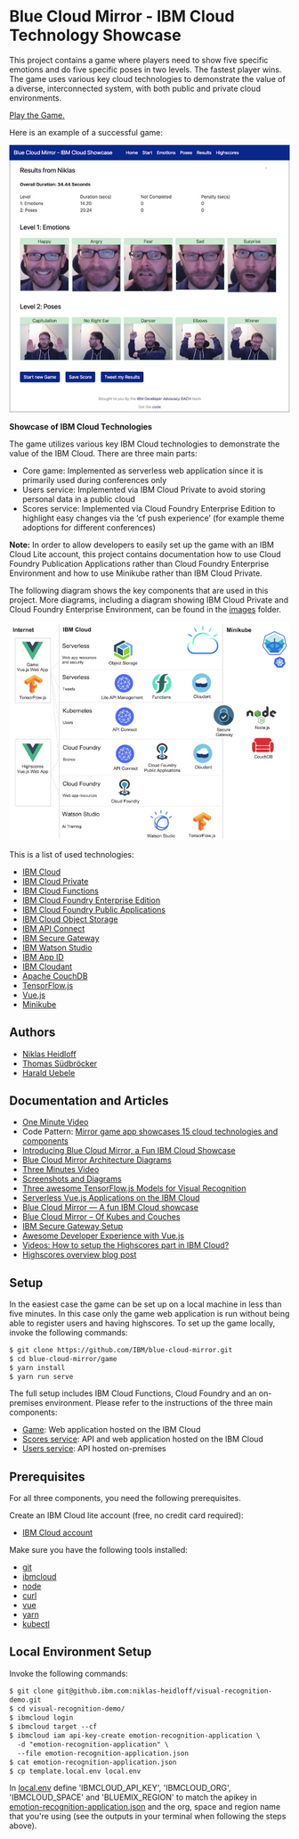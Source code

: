 # Blue Cloud Mirror - IBM Cloud Technology Showcase

This project contains a game where players need to show five specific emotions and do five specific poses in two levels. The fastest player wins. The game uses various key cloud technologies to demonstrate the value of a diverse, interconnected system, with both public and private cloud environments.

[Play the Game.](https://blue-cloud-mirror.mybluemix.net/)

Here is an example of a successful game:

![alt text](images/game-results-900.jpeg "game results")

**Showcase of IBM Cloud Technologies**

The game utilizes various key IBM Cloud technologies to demonstrate the value of the IBM Cloud. There are three main parts:

* Core game: Implemented as serverless web application since it is primarily used during conferences only
* Users service: Implemented via IBM Cloud Private to avoid storing personal data in a public cloud
* Scores service: Implemented via Cloud Foundry Enterprise Edition to highlight easy changes via the ‘cf push experience’ (for example theme adoptions for different conferences)

**Note:** In order to allow developers to easily set up the game with an IBM Cloud Lite account, this project contains documentation how to use Cloud Foundry Publication Applications rather than Cloud Foundry Enterprise Environment and how to use Minikube rather than IBM Cloud Private.

The following diagram shows the key components that are used in this project. More diagrams, including a diagram showing IBM Cloud Private and Cloud Foundry Enterprise Environment, can be found in the [images](https://github.com/IBM/blue-cloud-mirror/tree/master/images) folder.

![alt text](images/diagram-overview-lite-900.jpeg "architecture diagram")

This is a list of used technologies:
* [IBM Cloud](https://cloud.ibm.com/)
* [IBM Cloud Private](https://www.ibm.com/cloud/private)
* [IBM Cloud Functions](https://cloud.ibm.com/openwhisk)
* [IBM Cloud Foundry Enterprise Edition](https://cloud.ibm.com/cfadmin/create)
* [IBM Cloud Foundry Public Applications](https://cloud.ibm.com/catalog?search=runtime)
* [IBM Cloud Object Storage](https://cloud.ibm.com/catalog/services/cloud-object-storage)
* [IBM API Connect](https://cloud.ibm.com/catalog/services/api-connect)
* [IBM Secure Gateway](https://cloud.ibm.com/catalog/services/secure-gateway)
* [IBM Watson Studio](https://dataplatform.cloud.ibm.com/)
* [IBM App ID](https://cloud.ibm.com/catalog/services/app-id)
* [IBM Cloudant](https://cloud.ibm.com/catalog/services/cloudant)
* [Apache CouchDB](https://couchdb.apache.org/)
* [TensorFlow.js](https://js.tensorflow.org)
* [Vue.js](https://vuejs.org/)
* [Minikube](https://github.com/kubernetes/minikube)

## Authors

* [Niklas Heidloff](https://twitter.com/nheidloff)
* [Thomas Südbröcker](https://twitter.com/tsuedbroecker)
* [Harald Uebele](https://twitter.com/harald_u)

## Documentation and Articles

* [One Minute Video](https://www.youtube.com/watch?v=RxPvvCUwclM)
* Code Pattern: [Mirror game app showcases 15 cloud technologies and components](https://developer.ibm.com/patterns/cloud-showcase-blue-mirror/)
* [Introducing Blue Cloud Mirror, a Fun IBM Cloud Showcase](http://heidloff.net/article/introducing-blue-cloud-mirror)
* [Blue Cloud Mirror Architecture Diagrams](http://heidloff.net/article/blue-cloud-mirror-architecture-diagrams)
* [Three Minutes Video](https://www.youtube.com/watch?v=jkDWoHjMAig)
* [Screenshots and Diagrams](https://github.com/IBM/blue-cloud-mirror/tree/master/images)
* [Three awesome TensorFlow.js Models for Visual Recognition](http://heidloff.net/article/tensorflowjs-visual-recognition)
* [Serverless Vue.js Applications on the IBM Cloud](http://heidloff.net/article/serverless-vuejs-ibm-cloud)
* [Blue Cloud Mirror — A fun IBM Cloud showcase](https://haralduebele.blog/2019/01/31/blue-cloud-mirror-a-fun-ibm-cloud-showcase/)
* [Blue Cloud Mirror – Of Kubes and Couches](https://haralduebele.blog/2019/02/01/blue-cloud-mirror-of-kubes-and-couches/ )
* [IBM Secure Gateway Setup](https://haralduebele.blog/2019/02/17/blue-cloud-mirror-dont-open-the-doors/)
* [Awesome Developer Experience with Vue.js](http://heidloff.net/article/awesome-developer-experience-vuejs)
* [Videos: How to setup the Highscores part in IBM Cloud?](https://www.youtube.com/playlist?list=PLUte4WEyMEjWjJSL_MG692rL_hOna7MbD)
* [Highscores overview blog post](https://suedbroecker.net/2019/02/01/bluecloudmirror-game-highscores/)

## Setup

In the easiest case the game can be set up on a local machine in less than five minutes. In this case only the game web application is run without being able to register users and having highscores. To set up the game locally, invoke the following commands:

```
$ git clone https://github.com/IBM/blue-cloud-mirror.git
$ cd blue-cloud-mirror/game
$ yarn install
$ yarn run serve
```

The full setup includes IBM Cloud Functions, Cloud Foundry and an on-premises environment. Please refer to the instructions of the three main components:

* [Game](game/README.md): Web application hosted on the IBM Cloud
* [Scores service](scores/README.md): API and web application hosted on the IBM Cloud
* [Users service](users/README.md): API hosted on-premises

## Prerequisites

For all three components, you need the following prerequisites. 

Create an IBM Cloud lite account (free, no credit card required):

* [IBM Cloud account](https://ibm.biz/nheidloff)

Make sure you have the following tools installed:

* [git](https://git-scm.com/downloads)
* [ibmcloud](https://console.bluemix.net/docs/cli/index.html)
* [node](https://nodejs.org/en/download/)
* [curl](https://curl.haxx.se/download.html)
* [vue](https://cli.vuejs.org/)
* [yarn](https://yarnpkg.com/lang/en/docs/install/#mac-stable)
* [kubectl](https://kubernetes.io/docs/tasks/tools/install-kubectl/)

## Local Environment Setup

Invoke the following commands:

```
$ git clone git@github.ibm.com:niklas-heidloff/visual-recognition-demo.git
$ cd visual-recognition-demo/
$ ibmcloud login
$ ibmcloud target --cf
$ ibmcloud iam api-key-create emotion-recognition-application \
  -d "emotion-recognition-application" \
  --file emotion-recognition-application.json
$ cat emotion-recognition-application.json
$ cp template.local.env local.env
```

In [local.env](local.env) define 'IBMCLOUD_API_KEY', 'IBMCLOUD_ORG', 'IBMCLOUD_SPACE' and 'BLUEMIX_REGION' to match the apikey in [emotion-recognition-application.json](emotion-recognition-application.json) and the org, space and region name that you're using (see the outputs in your terminal when following the steps above).